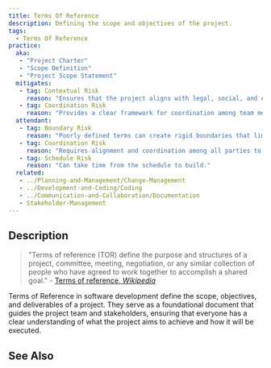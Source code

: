 ```yaml
---
title: Terms Of Reference
description: Defining the scope and objectives of the project.
tags: 
  - Terms Of Reference
practice:
  aka: 
   - "Project Charter"
   - "Scope Definition"
   - "Project Scope Statement"
  mitigates:
   - tag: Contextual Risk
     reason: "Ensures that the project aligns with legal, social, and economic contexts."
   - tag: Coordination Risk
     reason: "Provides a clear framework for coordination among team members and stakeholders."
  attendant:
   - tag: Boundary Risk
     reason: "Poorly defined terms can create rigid boundaries that limit flexibility."
   - tag: Coordination Risk
     reason: "Requires alignment and coordination among all parties to agree to the terms."
   - tag: Schedule Risk
     reason: "Can take time from the schedule to build."
  related:
   - ../Planning-and-Management/Change-Management
   - ../Development-and-Coding/Coding
   - ../Communication-and-Collaboration/Documentation
   - Stakeholder-Management
---
```


<PracticeIntro details={frontMatter} /> 

## Description

> "Terms of reference (TOR) define the purpose and structures of a project, committee, meeting, negotiation, or any similar collection of people who have agreed to work together to accomplish a shared goal." - [Terms of reference, _Wikipedia_](https://en.wikipedia.org/wiki/Terms_of_reference)

Terms of Reference in software development define the scope, objectives, and deliverables of a project. They serve as a foundational document that guides the project team and stakeholders, ensuring that everyone has a clear understanding of what the project aims to achieve and how it will be executed.

## See Also

<TagList tag="Terms Of Reference" />
